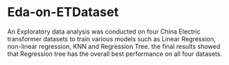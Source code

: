# Eda-on-ETDataset

An Exploratory data analysis was conducted on four China Electric transformer datasets to train various models such as Linear Regression, non-linear regression, KNN and Regression Tree. the final results showed that Regression tree has the overall best performance on all four datasets.
